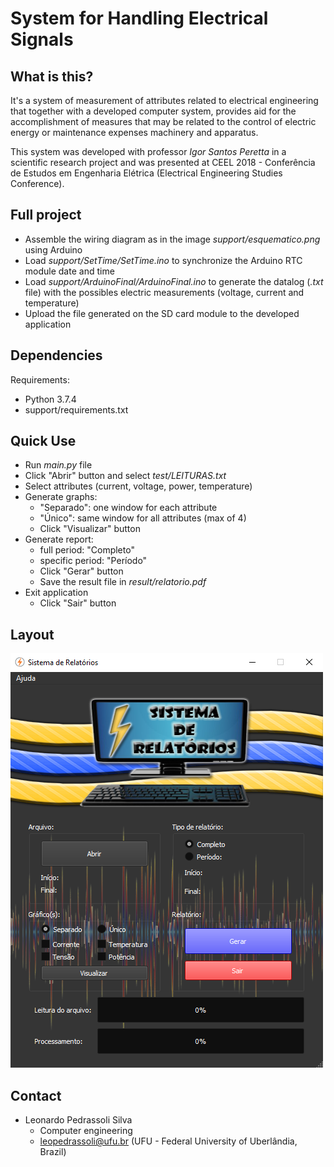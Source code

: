 # System for Handling Electrical Signals

## What is this?

It's a system of measurement of attributes related to electrical engineering that together with a developed computer system, provides aid  for  the  accomplishment  of  measures  that  may  be related to the control of electric energy or maintenance expenses machinery and apparatus.

This system was developed with professor *Igor Santos Peretta* in a scientific research project and was presented at CEEL 2018 - Conferência de Estudos em Engenharia Elétrica (Electrical Engineering Studies Conference).

## Full project

* Assemble the wiring diagram as in the image *support/esquematico.png* using Arduino
* Load *support/SetTime/SetTime.ino* to synchronize the Arduino RTC module date and time
* Load *support/ArduinoFinal/ArduinoFinal.ino* to generate the datalog (*.txt* file) with the possibles electric measurements (voltage, current and temperature)
* Upload the file generated on the SD card module to the developed application

## Dependencies

Requirements:

* Python 3.7.4
* support/requirements.txt

## Quick Use

* Run *main.py* file
* Click "Abrir" button and select *test/LEITURAS.txt*
* Select attributes (current, voltage, power, temperature)
* Generate graphs:
  * "Separado": one window for each attribute
  * "Único": same window for all attributes (max of 4)
  * Click "Visualizar" button
* Generate report:
  * full period: "Completo"
  * specific period: "Período"
  * Click "Gerar" button
  * Save the result file in *result/relatorio.pdf*
* Exit application
  * Click "Sair" button

## Layout

![final_layout](src\img\layout_final.png)

## Contact

* Leonardo Pedrassoli Silva
  * Computer engineering
  * leopedrassoli@ufu.br (UFU - Federal University of Uberlândia, Brazil)
